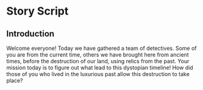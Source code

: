 # Story Script

## Introduction

Welcome everyone! Today we have gathered a team of detectives. Some of you are from the current time, others we have brought here from ancient times, before the destruction of our land, using relics from the past. Your mission today is to figure out what lead to this dystopian timeline! How did those of you who lived in the luxurious past allow this destruction to take place?
